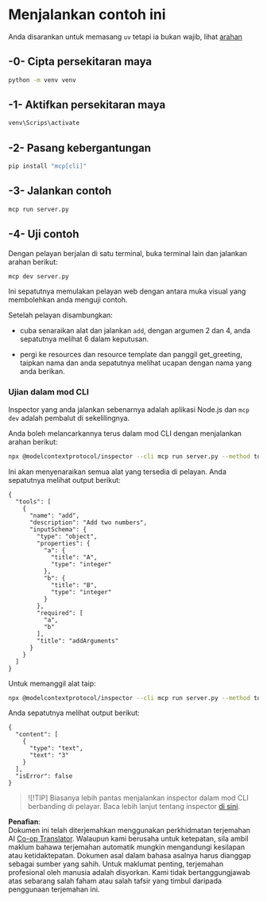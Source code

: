 <!--
CO_OP_TRANSLATOR_METADATA:
{
  "original_hash": "d0f0d7012325b286e4a717791b23ae7e",
  "translation_date": "2025-07-13T18:01:21+00:00",
  "source_file": "03-GettingStarted/01-first-server/solution/python/README.md",
  "language_code": "ms"
}
-->
# Menjalankan contoh ini

Anda disarankan untuk memasang `uv` tetapi ia bukan wajib, lihat [arahan](https://docs.astral.sh/uv/#highlights)

## -0- Cipta persekitaran maya

```bash
python -m venv venv
```

## -1- Aktifkan persekitaran maya

```bash
venv\Scrips\activate
```

## -2- Pasang kebergantungan

```bash
pip install "mcp[cli]"
```

## -3- Jalankan contoh


```bash
mcp run server.py
```

## -4- Uji contoh

Dengan pelayan berjalan di satu terminal, buka terminal lain dan jalankan arahan berikut:

```bash
mcp dev server.py
```

Ini sepatutnya memulakan pelayan web dengan antara muka visual yang membolehkan anda menguji contoh.

Setelah pelayan disambungkan:

- cuba senaraikan alat dan jalankan `add`, dengan argumen 2 dan 4, anda sepatutnya melihat 6 dalam keputusan.

- pergi ke resources dan resource template dan panggil get_greeting, taipkan nama dan anda sepatutnya melihat ucapan dengan nama yang anda berikan.

### Ujian dalam mod CLI

Inspector yang anda jalankan sebenarnya adalah aplikasi Node.js dan `mcp dev` adalah pembalut di sekelilingnya.

Anda boleh melancarkannya terus dalam mod CLI dengan menjalankan arahan berikut:

```bash
npx @modelcontextprotocol/inspector --cli mcp run server.py --method tools/list
```

Ini akan menyenaraikan semua alat yang tersedia di pelayan. Anda sepatutnya melihat output berikut:

```text
{
  "tools": [
    {
      "name": "add",
      "description": "Add two numbers",
      "inputSchema": {
        "type": "object",
        "properties": {
          "a": {
            "title": "A",
            "type": "integer"
          },
          "b": {
            "title": "B",
            "type": "integer"
          }
        },
        "required": [
          "a",
          "b"
        ],
        "title": "addArguments"
      }
    }
  ]
}
```

Untuk memanggil alat taip:

```bash
npx @modelcontextprotocol/inspector --cli mcp run server.py --method tools/call --tool-name add --tool-arg a=1 --tool-arg b=2
```

Anda sepatutnya melihat output berikut:

```text
{
  "content": [
    {
      "type": "text",
      "text": "3"
    }
  ],
  "isError": false
}
```

> ![!TIP]
> Biasanya lebih pantas menjalankan inspector dalam mod CLI berbanding di pelayar.
> Baca lebih lanjut tentang inspector [di sini](https://github.com/modelcontextprotocol/inspector).

**Penafian**:  
Dokumen ini telah diterjemahkan menggunakan perkhidmatan terjemahan AI [Co-op Translator](https://github.com/Azure/co-op-translator). Walaupun kami berusaha untuk ketepatan, sila ambil maklum bahawa terjemahan automatik mungkin mengandungi kesilapan atau ketidaktepatan. Dokumen asal dalam bahasa asalnya harus dianggap sebagai sumber yang sahih. Untuk maklumat penting, terjemahan profesional oleh manusia adalah disyorkan. Kami tidak bertanggungjawab atas sebarang salah faham atau salah tafsir yang timbul daripada penggunaan terjemahan ini.